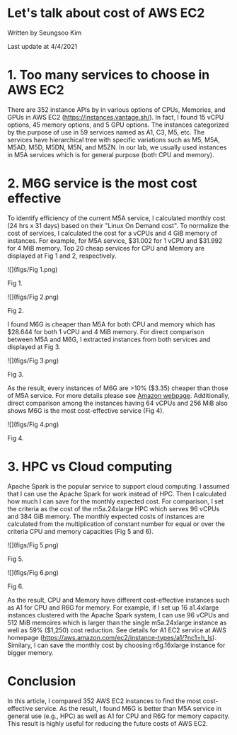 # Let's talk about cost of AWS EC2

Written by Seungsoo Kim

Last update at 4/4/2021



# 1. Too many services to choose in AWS EC2

There are 352 instance APIs by in various options of CPUs, Memories, and GPUs in AWS EC2 (https://instances.vantage.sh/). In fact, I found 15 vCPU options, 45 memory options, and 5 GPU options. The instances categorized by the purpose of use in 59 services named as A1, C3, M5, etc. The services have hierarchical tree with specific variations such as M5, M5A, M5AD, M5D, M5DN, M5N, and M5ZN. In our lab, we usually used instances in M5A services which is for general purpose (both CPU and memory).



# 2. M6G service is the most cost effective

To identify efficiency of the current M5A service, I calculated monthly cost (24 hrs x 31 days) based on their "Linux On Demand cost". To normalize the cost of services, I calculated the cost for a vCPUs and 4 GiB memory of instances. For example, for M5A service, \$31.002 for 1 vCPU and \$31.992 for 4 MiB memory. Top 20 cheap services for CPU and Memory are displayed at Fig 1 and 2, respectively.

![](figs/Fig 1.png)

Fig 1.

![](figs/Fig 2.png)

Fig 2.



I found M6G is cheaper than M5A for both CPU and memory which has \$28.644 for both 1 vCPU and 4 MiB memory. For direct comparison between M5A and M6G, I extracted instances from both services and displayed at Fig 3.

![](figs/Fig 3.png)

Fig 3.



As the result, every instances of M6G are >10% (\$3.35) cheaper than those of M5A service. For more details please see [Amazon webpage](https://aws.amazon.com/ec2/instance-types/m6/?nc1=h_ls). Additionally, direct comparison among the instances having 64 vCPUs and 256 MiB also shows M6G is the most cost-effective service (Fig 4).

![](figs/Fig 4.png)

Fig 4.



# 3. HPC vs Cloud computing

Apache Spark is the popular service to support cloud computing. I assumed that I can use the Apache Spark for work instead of HPC. Then I calculated how much I can save for the monthly expected cost. For comparison, I set the criteria as the cost of the m5a.24xlarge HPC which serves 96 vCPUs and 384 GiB memory. The monthly expected costs of instances are calculated from the multiplication of constant number for equal or over the criteria CPU and memory capacities (Fig 5 and 6).

![](figs/Fig 5.png)

Fig 5.

![](figs/Fig 6.png)

Fig 6.



As the result, CPU and Memory have different cost-effective instances such as A1 for CPU and R6G for memory. For example, if I set up 16 a1.4xlarge instances clustered with the Apache Spark system, I can use 96 vCPUs and 512 MiB memoires which is larger than the single m5a.24xlarge instance as well as 59% (\$1,250) cost reduction. See details for A1 EC2 service at AWS homepage (https://aws.amazon.com/ec2/instance-types/a1/?nc1=h_ls). Similary, I can save the monthly cost by choosing r6g.16xlarge instance for bigger memory.



# Conclusion

In this article, I compared 352 AWS EC2 instances to find the most cost-effective service. As the result, I found M6G is better than M5A service in general use (e.g., HPC) as well as A1 for CPU and R6G for memory capacity. This result is highly useful for reducing the future costs of AWS EC2.

